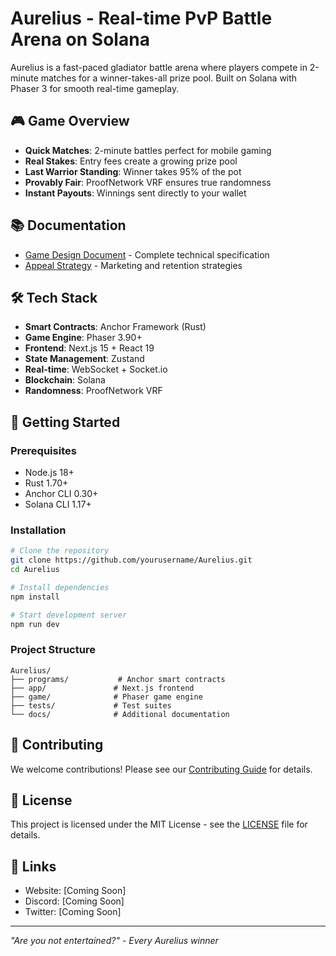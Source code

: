 # Aurelius - Real-time PvP Battle Arena on Solana

Aurelius is a fast-paced gladiator battle arena where players compete in 2-minute matches for a winner-takes-all prize pool. Built on Solana with Phaser 3 for smooth real-time gameplay.

## 🎮 Game Overview

- **Quick Matches**: 2-minute battles perfect for mobile gaming
- **Real Stakes**: Entry fees create a growing prize pool
- **Last Warrior Standing**: Winner takes 95% of the pot
- **Provably Fair**: ProofNetwork VRF ensures true randomness
- **Instant Payouts**: Winnings sent directly to your wallet

## 📚 Documentation

- [Game Design Document](./AURELIUS_GAME_DESIGN.md) - Complete technical specification
- [Appeal Strategy](./AURELIUS_APPEAL_STRATEGY.md) - Marketing and retention strategies

## 🛠 Tech Stack

- **Smart Contracts**: Anchor Framework (Rust)
- **Game Engine**: Phaser 3.90+
- **Frontend**: Next.js 15 + React 19
- **State Management**: Zustand
- **Real-time**: WebSocket + Socket.io
- **Blockchain**: Solana
- **Randomness**: ProofNetwork VRF

## 🚀 Getting Started

### Prerequisites

- Node.js 18+
- Rust 1.70+
- Anchor CLI 0.30+
- Solana CLI 1.17+

### Installation

```bash
# Clone the repository
git clone https://github.com/yourusername/Aurelius.git
cd Aurelius

# Install dependencies
npm install

# Start development server
npm run dev
```

### Project Structure

```
Aurelius/
├── programs/           # Anchor smart contracts
├── app/               # Next.js frontend
├── game/              # Phaser game engine
├── tests/             # Test suites
└── docs/              # Additional documentation
```

## 🤝 Contributing

We welcome contributions! Please see our [Contributing Guide](./CONTRIBUTING.md) for details.

## 📄 License

This project is licensed under the MIT License - see the [LICENSE](./LICENSE) file for details.

## 🔗 Links

- Website: [Coming Soon]
- Discord: [Coming Soon]
- Twitter: [Coming Soon]

---

*"Are you not entertained?" - Every Aurelius winner*
